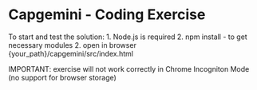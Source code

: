 # Capgemini - Coding Exercise

To start and test the solution:
	1. Node.js is required
	2. npm install - to get necessary modules
	2. open in browser {your_path}/capgemini/src/index.html 
	
IMPORTANT: exercise will not work correctly in Chrome Incogniton Mode (no support for browser storage)
